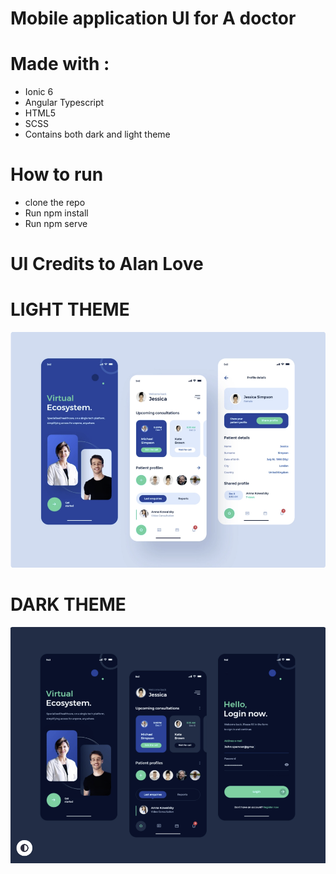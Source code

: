 # Mobile application UI for A doctor

# Made with :
 * Ionic 6
 * Angular Typescript
 * HTML5
 * SCSS
 * Contains both dark and light theme

# How to run

 * clone the repo
 * Run npm install
 * Run npm serve  


# UI Credits to Alan Love

# LIGHT THEME

<img src="src/assets/images/light.png">

# DARK THEME

<img src="src/assets/images/dark.png">
